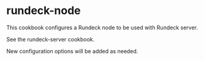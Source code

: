 rundeck-node
========

This cookbook configures a Rundeck node to be used with Rundeck server.

See the rundeck-server cookbook.

New configuration options will be added as needed.
